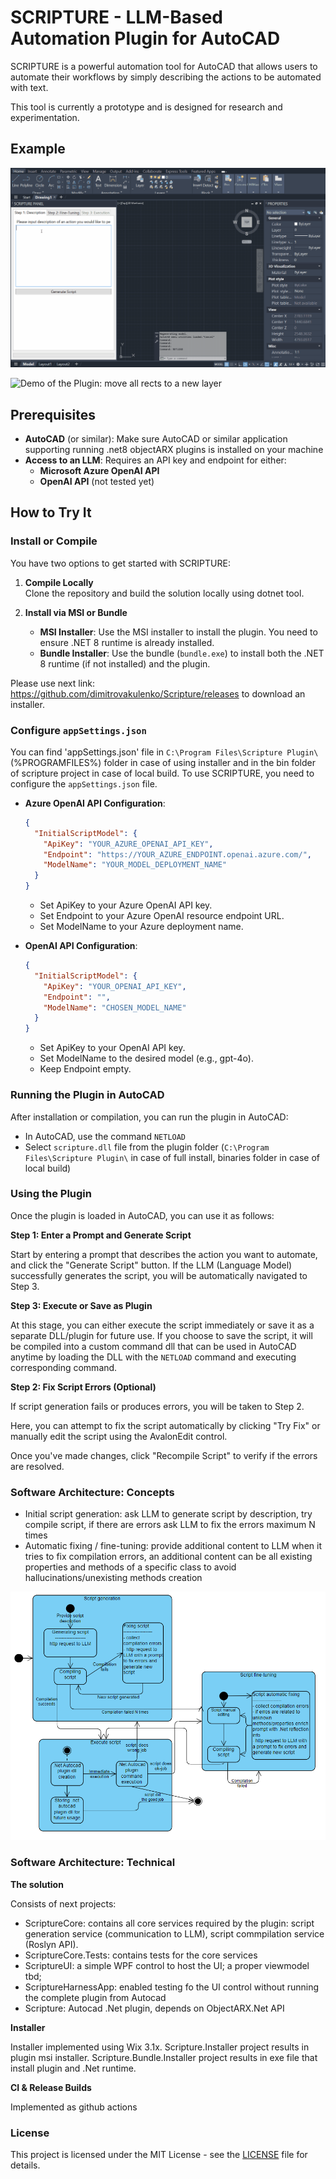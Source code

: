 # SCRIPTURE - LLM-Based Automation Plugin for AutoCAD

SCRIPTURE is a powerful automation tool for AutoCAD that allows users to automate their workflows by simply describing the actions to be automated with text. 

This tool is currently a prototype and is designed for research and experimentation.

## Example

![Demo of the Plugin: create random entities](.assets/readme_example_1_create_ents.gif)

![Demo of the Plugin: move all rects to a new layer](.assets/readme_example_2_move_to_layer.gif)

## Prerequisites

- **AutoCAD** (or similar): Make sure AutoCAD or similar application supporting running .net8 objectARX plugins is installed on your machine
- **Access to an LLM**: Requires an API key and endpoint for either:
  - **Microsoft Azure OpenAI API**
  - **OpenAI API** (not tested yet)

## How to Try It

### Install or Compile

You have two options to get started with SCRIPTURE:

1. **Compile Locally**  
   Clone the repository and build the solution locally using dotnet tool.

2. **Install via MSI or Bundle**
   
   - **MSI Installer**: Use the MSI installer to install the plugin. You need to ensure .NET 8 runtime is already installed.
   - **Bundle Installer**: Use the bundle (`bundle.exe`) to install both the .NET 8 runtime (if not installed) and the plugin.

Please use next link: https://github.com/dimitrovakulenko/Scripture/releases to download an installer.

### Configure `appSettings.json`

You can find 'appSettings.json'  file in `C:\Program Files\Scripture Plugin\` (%PROGRAMFILES%) folder in case of using installer and in the bin folder of scripture project in case of local build.
To use SCRIPTURE, you need to configure the `appSettings.json` file.

- **Azure OpenAI API Configuration**:
  
  ```json
  {
    "InitialScriptModel": {
      "ApiKey": "YOUR_AZURE_OPENAI_API_KEY",
      "Endpoint": "https://YOUR_AZURE_ENDPOINT.openai.azure.com/",
      "ModelName": "YOUR_MODEL_DEPLOYMENT_NAME"
    }
  }
  ```
  
  - Set ApiKey to your Azure OpenAI API key.
  - Set Endpoint to your Azure OpenAI resource endpoint URL.
  - Set ModelName to your Azure deployment name.

- **OpenAI API Configuration**:
  
  ```json
  {
    "InitialScriptModel": {
      "ApiKey": "YOUR_OPENAI_API_KEY",
      "Endpoint": "",
      "ModelName": "CHOSEN_MODEL_NAME"
    }
  }
  ```
  
  - Set ApiKey to your OpenAI API key.
  - Set ModelName to the desired model (e.g., gpt-4o).
  - Keep Endpoint empty.

### Running the Plugin in AutoCAD

After installation or compilation, you can run the plugin in AutoCAD:

- In AutoCAD, use the command `NETLOAD`
- Select `scripture.dll` file from the plugin folder (`C:\Program Files\Scripture Plugin\` in case of full install, binaries folder in case of local build)

### Using the Plugin

Once the plugin is loaded in AutoCAD, you can use it as follows:

**Step 1: Enter a Prompt and Generate Script**
   
   Start by entering a prompt that describes the action you want to automate, and click the "Generate Script" button. If the LLM (Language Model) successfully generates the script, you will be automatically navigated to Step 3.

**Step 3: Execute or Save as Plugin**
   
   At this stage, you can either execute the script immediately or save it as a separate DLL/plugin for future use. If you choose to save the script, it will be compiled into a custom command dll that can be used in AutoCAD anytime by loading the DLL with the `NETLOAD` command and executing corresponding command.

**Step 2: Fix Script Errors (Optional)**
   
   If script generation fails or produces errors, you will be taken to Step 2. 
   
   Here, you can attempt to fix the script automatically by clicking "Try Fix" or manually edit the script using the AvalonEdit control. 
   
   Once you've made changes, click "Recompile Script" to verify if the errors are resolved.

### Software Architecture: Concepts

- Initial script generation: ask LLM to generate script by description, try compile script, if there are errors ask LLM to fix the errors maximum N times
- Automatic fixing / fine-tuning: provide additional content to LLM when it tries to fix compilation errors, an additional content can be all existing properties and methods of a specific class to avoid hallucinations/unexisting methods creation

![Architecture: state machine](.assets/architecture_stateMachine.png)

### Software Architecture: Technical

**The solution**

Consists of next projects:
- ScriptureCore: contains all core services required by the plugin: script generation service (communication to LLM), script commpilation service (Roslyn API).
- ScriptureCore.Tests: contains tests for the core services
- ScriptureUI: a simple WPF control to host the UI; a proper viewmodel tbd;
- ScriptureHarnessApp: enabled testing fo the UI control without running the complete plugin from Autocad
- Scripture: Autocad .Net plugin, depends on ObjectARX.Net API

**Installer**

Installer implemented using Wix 3.1x.
Scripture.Installer project results in plugin msi installer.
Scripture.Bundle.Installer project results in exe file that install plugin and .Net runtime.

**CI & Release Builds**

Implemented as github actions

### License

This project is licensed under the MIT License - see the [LICENSE](LICENSE) file for details.
